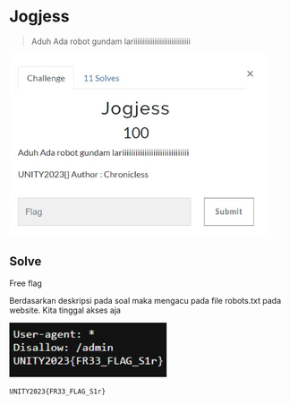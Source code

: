 # Jogjess

> Aduh Ada robot gundam lariiiiiiiiiiiiiiiiiiiiiiiiiiiiii

![chall](images/chall.jpg)

## Solve

Free flag

Berdasarkan deskripsi pada soal maka mengacu pada file robots.txt pada website. Kita tinggal akses aja

![solve](images/solve.jpg)

```
UNITY2023{FR33_FLAG_S1r}
```
